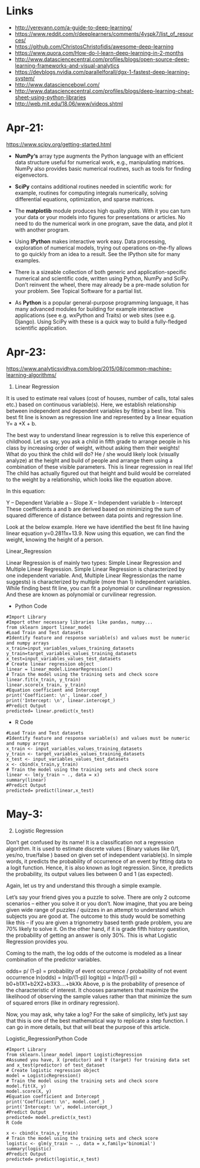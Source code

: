 # Links
* http://yerevann.com/a-guide-to-deep-learning/
* https://www.reddit.com/r/deeplearners/comments/4yspk7/list_of_resources/
* https://github.com/ChristosChristofidis/awesome-deep-learning
* https://www.quora.com/How-do-I-learn-deep-learning-in-2-months
* http://www.datasciencecentral.com/profiles/blogs/open-source-deep-learning-frameworks-and-visual-analytics
* https://devblogs.nvidia.com/parallelforall/dgx-1-fastest-deep-learning-system/
* http://www.datasciencebowl.com/
* http://www.datasciencecentral.com/profiles/blogs/deep-learning-cheat-sheet-using-python-libraries
* http://web.mit.edu/18.06/www/videos.shtml

# Apr-21:

https://www.scipy.org/getting-started.html

* **NumPy‘s** array type augments the Python language with an efficient data structure useful for numerical work, e.g., manipulating matrices. NumPy also provides basic numerical routines, such as tools for finding eigenvectors.

* **SciPy** contains additional routines needed in scientific work: for example, routines for computing integrals numerically, solving differential equations, optimization, and sparse matrices.

* The **matplotlib** module produces high quality plots. With it you can turn your data or your models into figures for presentations or articles. No need to do the numerical work in one program, save the data, and plot it with another program.

* Using **IPython** makes interactive work easy. Data processing, exploration of numerical models, trying out operations on-the-fly allows to go quickly from an idea to a result. See the IPython site for many examples.

* There is a sizeable collection of both generic and application-specific numerical and scientific code, written using Python, NumPy and SciPy. Don’t reinvent the wheel, there may already be a pre-made solution for your problem. See Topical Software for a partial list.

* As **Python** is a popular general-purpose programming language, it has many advanced modules for building for example interactive applications (see e.g. wxPython and Traits) or web sites (see e.g. Django). Using SciPy with these is a quick way to build a fully-fledged scientific application.

# Apr-23:

https://www.analyticsvidhya.com/blog/2015/08/common-machine-learning-algorithms/

1. Linear Regression

It is used to estimate real values (cost of houses, number of calls, total sales etc.) based on continuous variable(s). Here, we establish relationship between independent and dependent variables by fitting a best line. This best fit line is known as regression line and represented by a linear equation Y= a *X + b.

The best way to understand linear regression is to relive this experience of childhood. Let us say, you ask a child in fifth grade to arrange people in his class by increasing order of weight, without asking them their weights! What do you think the child will do? He / she would likely look (visually analyze) at the height and build of people and arrange them using a combination of these visible parameters. This is linear regression in real life! The child has actually figured out that height and build would be correlated to the weight by a relationship, which looks like the equation above.

In this equation:

Y – Dependent Variable
a – Slope
X – Independent variable
b – Intercept
These coefficients a and b are derived based on minimizing the sum of squared difference of distance between data points and regression line.

Look at the below example. Here we have identified the best fit line having linear equation y=0.2811x+13.9. Now using this equation, we can find the weight, knowing the height of a person.

Linear_Regression

Linear Regression is of mainly two types: Simple Linear Regression and Multiple Linear Regression. Simple Linear Regression is characterized by one independent variable. And, Multiple Linear Regression(as the name suggests) is characterized by multiple (more than 1) independent variables. While finding best fit line, you can fit a polynomial or curvilinear regression. And these are known as polynomial or curvilinear regression.

* Python Code

```
#Import Library
#Import other necessary libraries like pandas, numpy...
from sklearn import linear_model
#Load Train and Test datasets
#Identify feature and response variable(s) and values must be numeric and numpy arrays
x_train=input_variables_values_training_datasets
y_train=target_variables_values_training_datasets
x_test=input_variables_values_test_datasets
# Create linear regression object
linear = linear_model.LinearRegression()
# Train the model using the training sets and check score
linear.fit(x_train, y_train)
linear.score(x_train, y_train)
#Equation coefficient and Intercept
print('Coefficient: \n', linear.coef_)
print('Intercept: \n', linear.intercept_)
#Predict Output
predicted= linear.predict(x_test)
```

* R Code

```
#Load Train and Test datasets
#Identify feature and response variable(s) and values must be numeric and numpy arrays
x_train <- input_variables_values_training_datasets
y_train <- target_variables_values_training_datasets
x_test <- input_variables_values_test_datasets
x <- cbind(x_train,y_train)
# Train the model using the training sets and check score
linear <- lm(y_train ~ ., data = x)
summary(linear)
#Predict Output
predicted= predict(linear,x_test) 
```

# May-3:

2. Logistic Regression

Don’t get confused by its name! It is a classification not a regression algorithm. It is used to estimate discrete values ( Binary values like 0/1, yes/no, true/false ) based on given set of independent variable(s). In simple words, it predicts the probability of occurrence of an event by fitting data to a logit function. Hence, it is also known as logit regression. Since, it predicts the probability, its output values lies between 0 and 1 (as expected).

Again, let us try and understand this through a simple example.

Let’s say your friend gives you a puzzle to solve. There are only 2 outcome scenarios – either you solve it or you don’t. Now imagine, that you are being given wide range of puzzles / quizzes in an attempt to understand which subjects you are good at. The outcome to this study would be something like this – if you are given a trignometry based tenth grade problem, you are 70% likely to solve it. On the other hand, if it is grade fifth history question, the probability of getting an answer is only 30%. This is what Logistic Regression provides you.

Coming to the math, the log odds of the outcome is modeled as a linear combination of the predictor variables.

odds= p/ (1-p) = probability of event occurrence / probability of not event occurrence
ln(odds) = ln(p/(1-p))
logit(p) = ln(p/(1-p)) = b0+b1X1+b2X2+b3X3....+bkXk
Above, p is the probability of presence of the characteristic of interest. It chooses parameters that maximize the likelihood of observing the sample values rather than that minimize the sum of squared errors (like in ordinary regression).

Now, you may ask, why take a log? For the sake of simplicity, let’s just say that this is one of the best mathematical way to replicate a step function. I can go in more details, but that will beat the purpose of this article.

Logistic_RegressionPython Code

```
#Import Library
from sklearn.linear_model import LogisticRegression
#Assumed you have, X (predictor) and Y (target) for training data set and x_test(predictor) of test_dataset
# Create logistic regression object
model = LogisticRegression()
# Train the model using the training sets and check score
model.fit(X, y)
model.score(X, y)
#Equation coefficient and Intercept
print('Coefficient: \n', model.coef_)
print('Intercept: \n', model.intercept_)
#Predict Output
predicted= model.predict(x_test)
R Code
```

```
x <- cbind(x_train,y_train)
# Train the model using the training sets and check score
logistic <- glm(y_train ~ ., data = x,family='binomial')
summary(logistic)
#Predict Output
predicted= predict(logistic,x_test)
```
